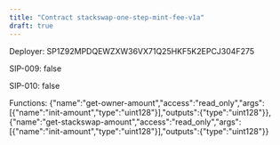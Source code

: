 ```yaml
---
title: "Contract stackswap-one-step-mint-fee-v1a"
draft: true
---
```

Deployer: SP1Z92MPDQEWZXW36VX71Q25HKF5K2EPCJ304F275

SIP-009: false

SIP-010: false

Functions:
{"name":"get-owner-amount","access":"read_only","args":[{"name":"init-amount","type":"uint128"}],"outputs":{"type":"uint128"}}, {"name":"get-stackswap-amount","access":"read_only","args":[{"name":"init-amount","type":"uint128"}],"outputs":{"type":"uint128"}}
